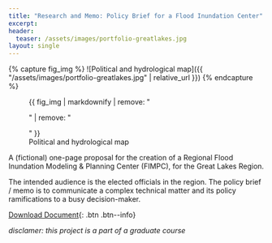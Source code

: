 ```yaml
---
title: "Research and Memo: Policy Brief for a Flood Inundation Center"
excerpt: 
header:
  teaser: /assets/images/portfolio-greatlakes.jpg
layout: single
---
```

{% capture fig_img %}
![Political and hydrological map]({{ "/assets/images/portfolio-greatlakes.jpg" | relative_url }})
{% endcapture %}

<figure>
  {{ fig_img | markdownify | remove: "<p>" | remove: "</p>" }}
  <figcaption>Political and hydrological map</figcaption>
</figure>

A (fictional) one-page proposal for the creation of a Regional Flood Inundation Modeling & Planning Center (FIMPC), for the Great Lakes Region. 

The intended audience is the elected officials in the region. The policy brief / memo is to communicate a complex technical matter and its policy ramifications to a busy decision-maker.

[Download Document](https://gillianzhaoxz.github.io/web/assets/images/policyBrief_FIMPC.pdf){: .btn .btn--info}

_disclamer: this project is a part of a graduate course_